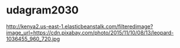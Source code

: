 # udagram2030
http://kenya2.us-east-1.elasticbeanstalk.com/filteredimage?image_url=https://cdn.pixabay.com/photo/2015/11/10/08/13/leopard-1036455_960_720.jpg
